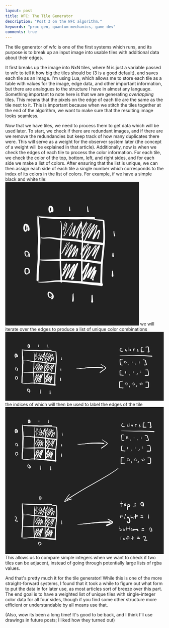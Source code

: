 ```yaml
---
layout: post
title: WFC: The Tile Generator
description: "Post 3 on the WFC algorithm."
keywords: "proc gen, quantum mechanics, game dev"
comments: true
---
```


The tile generator of wfc is one of the first systems which runs, and its purpose is to break up an input image into usable tiles with additional data about their edges.

It first breaks up the image into NxN tiles, where N is just a variable passed to wfc to tell it how big the tiles should be (3 is a good default), and saves each tile as an image. I'm using Lua, which allows me to store each tile as a table with values for the image, edge data, and other important information, but there are analogues to the structure I have in almost any language. Something important to note here is that we are generating _overlapping_ tiles. This means that the pixels on the edge of each tile are the same as the tile next to it. This is important because when we stitch the tiles together at the end of the algorithm, we want to make sure that the resulting image looks seamless.

Now that we have tiles, we need to process them to get data which will be used later. To start, we check if there are redundant images, and if there are we remove the redundancies but keep track of how many duplicates there were. This will serve as a weight for the observer system later (the concept of a weight will be explained in that article). Additionally, now is when we check the edges of each tile to process the color information. For each tile, we check the color of the top, bottom, left, and right sides, and for each side we make a list of colors. After ensuring that the list is unique, we can then assign each side of each tile a single number which corresponds to the index of its colors in the list of colors.
For example, if we have a simple black and white tile:
![Tile](/assets/images/notes-1.1-post-3.png)
we will iterate over the edges to produce a list of unique color combinations
![Colors list](/assets/images/notes-1.2-post-3.png)
the indices of which will then be used to label the edges of the tile
![Tile with indices](/assets/images/notes-1.3-post-3.png)
This allows us to compare simple integers when we want to check if two tiles can be adjacent, instead of going through potentially large lists of rgba values.

And that's pretty much it for the tile generator! While this is one of the more straight-forward systems, I found that it took a while to figure out what form to put the data in for later use, as most articles sort of breeze over this part. The end goal is to have a weighted list of unique tiles with single-integer color data for all four sides, though if you find some other structure more efficient or understandable by all means use that.

(Also, wow its been a long time! It's good to be back, and I think I'll use drawings in future posts; I liked how they turned out)
